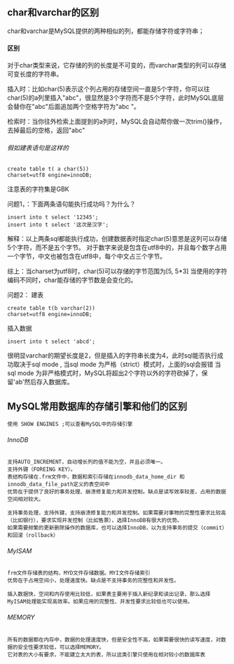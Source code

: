 ## char和varchar的区别

char和varchar是MySQL提供的两种相似的列，都能存储字符或字符串；

#### 区别

对于char类型来说，它存储的列的长度是不可变的，而varchar类型的列可以存储可变长度的字符串。

插入时：比如char(5)表示这个列占用的存储空间一直是5个字符，你可以往char(5)的a列里插入"abc"，很显然是3个字符而不是5个字符，此时MySQL底层会替你在"abc"后面追加两个空格字符为"abc  "。

检索时：当你往外检索上面提到的a列时，MySQL会自动帮你做一次trim()操作，去掉最后的空格，返回"abc"


###### 假如建表语句是这样的

```
create table t( a char(5))
charset=utf8 engine=innoDB;
```
注意表的字符集是GBK

问题1，：下面两条语句能执行成功吗？为什么？
```
insert into t select '12345';
insert into t select '这次是汉字';
```
解释：以上两条sql都能执行成功，创建数据表时指定char(5)意思是这列可以存储5个字符，而不是五个字节。
对于数字来说是包含在utf8中的，并且每个数字占用一个字节，中文也被包含在utf8中，每个中文占三个字节。

综上：当charset为utf8时，char(5)可以存储的字节范围为[5, 5*3]
当使用的字符编码不同时，char能存储的字节数是会变化的。

问题2：
建表
```
create table t(b varchar(2))
charset=utf8 engine=innoDB;
```
插入数据
```
insert into t select 'abcd';
```
很明显varchar的期望长度是2，但是插入的字符串长度为4，此时sql能否执行成功取决于sql mode ,
当sql mode 为严格（strict）模式时，上面的sql会报错
当sql mode 为非严格模式时，MySQL将超出2个字符以外的字符砍掉了，保留'ab'然后存入数据库。



## MySQL常用数据库的存储引擎和他们的区别

```
使用 SHOW ENGINES ;可以查看MySQL中的存储引擎
```

###### InnoDB
```
支持AUTO_INCREMENT，自动增长列的值不能为空，并且必须唯一。
支持外键（FOREING KEY）。
表结构存储在.frm文件中，数据和索引存储在innodb_data_home_dir 和 innodb_data_file_path定义的表空间中
优势在于提供了良好的事务处理、崩溃修复能力和并发控制。缺点是读写效率较差，占用的数据空间相对较大。

支持事务处理，支持外键，支持崩溃修复能力和并发控制。如果需要对事物的完整性要求比较高（比如银行），要求实现并发控制（比如售票），选择InnoDB有很大的优势。
如果需要频繁的更新删除操作的数据库，也可以选择InnoDB，以为支持事务的提交（commit）和回滚（rollback）
```
###### MyISAM 
```
frm文件存储表的结构，MYD文件存储数据。MYI文件存储索引
优势在于占用空间小，处理速度快。缺点是不支持事务的完整性和并发性。

插入数据快，空间和内存使用比较低，如果表主要用于插入新纪录和读出记录，那么选择MyISAM处理能实现高效率。如果应用的完整性、并发性要求比较低也可以使用。
```
###### MEMORY
```
所有的数据都在内存中，数据的处理速度快，但是安全性不高，如果需要很快的读写速度，对数据的安全性要求较低，可以选择MEMORY。
它对表的大小有要求，不能建立太大的表，所以这类引擎只使用在相对较小的数据库表
```
